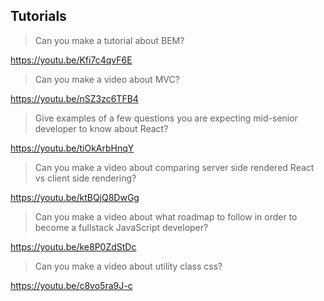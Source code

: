 ## Tutorials

> Can you make a tutorial about BEM?

https://youtu.be/Kfi7c4qvF6E

> Can you make a video about MVC?

https://youtu.be/nSZ3zc6TFB4

> Give examples of a few questions you are expecting mid-senior developer to know about React?

https://youtu.be/tiOkArbHnqY

> Can you make a video about comparing server side rendered React vs client side rendering?

https://youtu.be/ktBQjQ8DwGg

> Can you make a video about what roadmap to follow in order to become a fullstack JavaScript developer?

https://youtu.be/ke8P0ZdStDc

> Can you make a video about utility class css?

https://youtu.be/c8vo5ra9J-c
